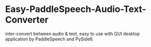 # Easy-PaddleSpeech-Audio-Text-Converter
inter-convert between audio &amp; text, easy to use with GUI desktop application by PaddleSpeech and PySide6.
